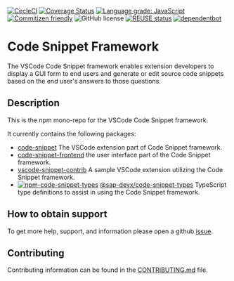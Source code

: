[![CircleCI](https://circleci.com/gh/SAP/code-snippet.svg?style=svg)](https://circleci.com/gh/SAP/code-snippet)
[![Coverage Status](https://coveralls.io/repos/github/SAP/code-snippet/badge.svg?branch=master)](https://coveralls.io/github/SAP/code-snippet?branch=master)
[![Language grade: JavaScript](https://img.shields.io/lgtm/grade/javascript/g/SAP/code-snippet.svg?logo=lgtm&logoWidth=18)](https://lgtm.com/projects/g/SAP/code-snippet/context:javascript)
[![Commitizen friendly](https://img.shields.io/badge/commitizen-friendly-brightgreen.svg)](http://commitizen.github.io/cz-cli/)
![GitHub license](https://img.shields.io/badge/license-Apache_2.0-blue.svg)
[![REUSE status](https://api.reuse.software/badge/github.com/SAP/code-snippet)](https://api.reuse.software/info/github.com/SAP/code-snippet)
[![dependentbot](https://api.dependabot.com/badges/status?host=github&repo=SAP/code-snippet)](https://dependabot.com/)

# Code Snippet Framework

The VSCode Code Snippet framework enables extension developers
to display a GUI form to end users and generate or edit source code snippets based on the
end user's answers to those questions.

## Description

This is the npm mono-repo for the VSCode Code Snippet framework.

It currently contains the following packages:

- [code-snippet](./packages/backend) The VSCode extension part of Code Snippet framework.
- [code-snippet-frontend](./packages/frontend) the user interface part of the Code Snippet framework.
- [vscode-snippet-contrib](./examples/vscode-snippet-contrib) A sample VSCode extension utilizing the Code Snippet framework.
- [![npm-code-snippet-types][npm-code-snippet-types-image]][npm-code-snippet-types-url] [@sap-devx/code-snippet-types](./packages/types)
  TypeScript type definitions to assist in using the Code Snippet framework.

[npm-code-snippet-types-image]: https://img.shields.io/npm/v/@sap-devx/code-snippet-types.svg
[npm-code-snippet-types-url]: https://www.npmjs.com/package/@sap-devx/code-snippet-types

## How to obtain support

To get more help, support, and information please open a github [issue](https://github.com/SAP/code-snippet/issues).

## Contributing

Contributing information can be found in the [CONTRIBUTING.md](CONTRIBUTING.md) file.
